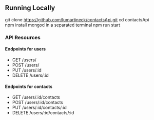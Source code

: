 ## Running Locally

git clone https://github.com/lumartineck/contactsApi.git
cd contactsApi
npm install
mongod in a separated terminal
npm run start


### API Resources

#### Endpoints for users

  - GET /users/
  - POST /users/
  - PUT /users/:id
  - DELETE /users/:id

#### Endpoints for contacts

  - GET /users/:id/contacts
  - POST /users/:id/contacts
  - PUT /users/:id/contacts/:id
  - DELETE /users/:id/contacts/:id